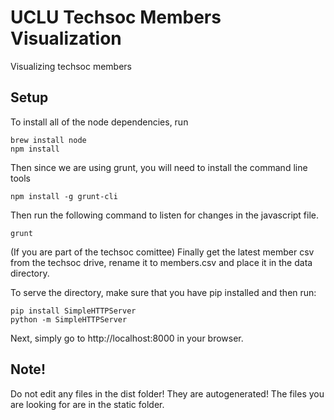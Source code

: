 # UCLU Techsoc Members Visualization
Visualizing techsoc members

## Setup
To install all of the node dependencies, run
```
brew install node
npm install
```

Then since we are using grunt, you will need to install the command line tools
```
npm install -g grunt-cli
```

Then run the following command to listen for changes in the javascript file.
```
grunt
```

(If you are part of the techsoc comittee)
Finally get the latest member csv from the techsoc drive, rename it to members.csv and place it in the data directory.

To serve the directory, make sure that you have pip installed and then run:
```
pip install SimpleHTTPServer
python -m SimpleHTTPServer
```

Next, simply go to http://localhost:8000 in your browser.

## Note!
Do not edit any files in the dist folder! They are autogenerated!
The files you are looking for are in the static folder.
